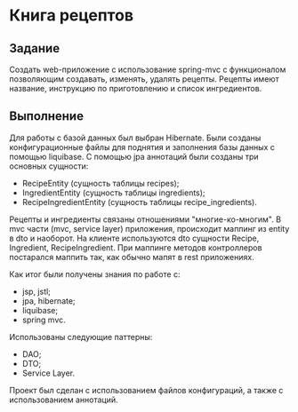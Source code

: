 # Книга рецептов

## Задание

Создать web-приложение с использование spring-mvc
с функционалом позволяющим создавать, изменять, удалять
рецепты. Рецепты имеют название, инструкцию по приготовлению
и список ингредиентов.

## Выполнение

Для работы с базой данных был выбран Hibernate.
Были созданы конфигурационные файлы для поднятия
и заполнения базы данных с помощью liquibase.
С помощью jpa аннотаций были созданы три основных сущности:

- RecipeEntity (сущность таблицы recipes);
- IngredientEntity (сущность таблицы ingredients);
- RecipeIngredientEntity (сущность таблицы recipe_ingredients).

Рецепты и ингредиенты связаны отношениями "многие-ко-многим".
В mvc части (mvc, service layer) приложения, происходит маппинг из
entity в dto и наоборот. На клиенте используются dto сущности
Recipe, Ingredient, RecipeIngredient.
При маппинге методов контроллеров постарался маппить так,
как обычно мапят в rest приложениях.

Как итог были получены знания по работе c:

- jsp, jstl;
- jpa, hibernate;
- liquibase;
- spring mvc.

Использованы следующие паттерны:

- DAO;
- DTO;
- Service Layer.

Проект был сделан с использованием файлов конфигураций,
а также с использованием аннотаций.